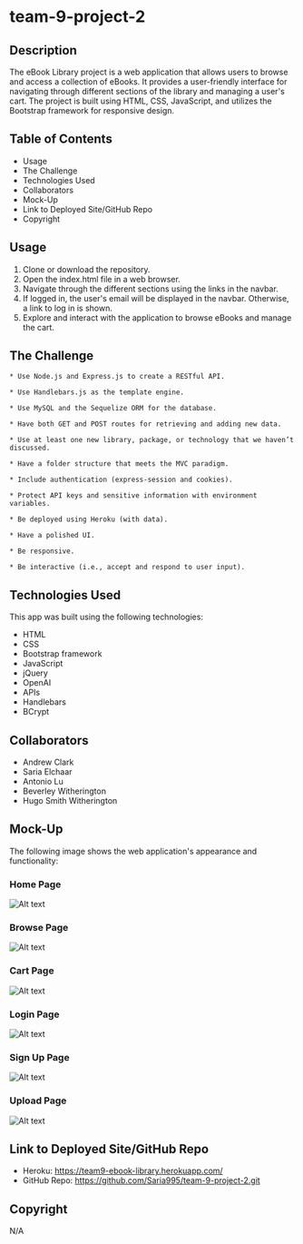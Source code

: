 # team-9-project-2

## Description

The eBook Library project is a web application that allows users to browse and access a collection of eBooks. It provides a user-friendly interface for navigating through different sections of the library and managing a user's cart. The project is built using HTML, CSS, JavaScript, and utilizes the Bootstrap framework for responsive design.

## Table of Contents 

* Usage
* The Challenge
* Technologies Used 
* Collaborators 
* Mock-Up
* Link to Deployed Site/GitHub Repo
* Copyright


## Usage

1. Clone or download the repository.
2. Open the index.html file in a web browser.
3. Navigate through the different sections using the links in the navbar.
4. If logged in, the user's email will be displayed in the navbar. Otherwise, a link to log in is shown.
5. Explore and interact with the application to browse eBooks and manage the cart.


## The Challenge
```
* Use Node.js and Express.js to create a RESTful API.

* Use Handlebars.js as the template engine.

* Use MySQL and the Sequelize ORM for the database.

* Have both GET and POST routes for retrieving and adding new data.

* Use at least one new library, package, or technology that we haven’t discussed.

* Have a folder structure that meets the MVC paradigm.

* Include authentication (express-session and cookies).

* Protect API keys and sensitive information with environment variables.

* Be deployed using Heroku (with data).

* Have a polished UI.

* Be responsive.

* Be interactive (i.e., accept and respond to user input).
```

## Technologies Used

This app was built using the following technologies:

* HTML
* CSS
* Bootstrap framework 
* JavaScript 
* jQuery
* OpenAI
* APIs
* Handlebars
* BCrypt


## Collaborators 

* Andrew Clark
* Saria Elchaar
* Antonio Lu
* Beverley Witherington
* Hugo Smith Witherington


## Mock-Up

The following image shows the web application's appearance and functionality:

### Home Page
![Alt text](public/Assets/images/Home%20page.png)

### Browse Page
![Alt text](public/Assets/images/Browse%20Page.png)

### Cart Page
![Alt text](public/Assets/images/cart%20page.png)

### Login Page
![Alt text](public/Assets/images/Login%20Page.png)

### Sign Up Page
![Alt text](public/Assets/images/localhost_3001_sign-up.png)

### Upload Page
![Alt text](public/Assets/images/upload%20eBook%20Library.png)

## Link to Deployed Site/GitHub Repo

* Heroku: https://team9-ebook-library.herokuapp.com/
* GitHub Repo: https://github.com/Saria995/team-9-project-2.git

## Copyright 

N/A 
